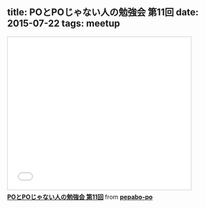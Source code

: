 title: POとPOじゃない人の勉強会 第11回
date: 2015-07-22
tags: meetup
---
<iframe src="//www.slideshare.net/slideshow/embed_code/key/rWMbxY59MN88oO" width="425" height="355" frameborder="0" marginwidth="0" marginheight="0" scrolling="no" style="border:1px solid #CCC; border-width:1px; margin-bottom:5px; max-width: 100%;" allowfullscreen> </iframe> <div style="margin-bottom:5px"> <strong> <a href="//www.slideshare.net/pepabo-po/popo-11" title="POとPOじゃない人の勉強会 第11回" target="_blank">POとPOじゃない人の勉強会 第11回</a> </strong> from <strong><a href="//www.slideshare.net/pepabo-po" target="_blank">pepabo-po</a></strong> </div>
